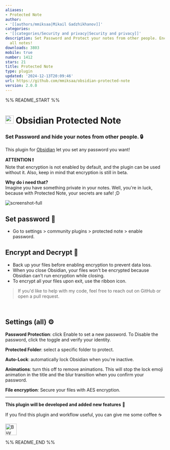 ```yaml
---
aliases:
- Protected Note
author:
- '[[authors/mmiksaa|Mikail Gadzhikhanov]]'
categories:
- '[[categories/Security and privacy|Security and privacy]]'
description: Set Password and Protect your notes from other people. Encrypt and Decrypt
  all notes!
downloads: 3803
mobile: true
number: 1412
stars: 21
title: Protected Note
type: plugin
updated: '2024-12-13T20:09:46'
url: https://github.com/mmiksaa/obsidian-protected-note
version: 2.0.0
---
```


%% README_START %%

# <img height="26"  style="height: 26px; max-width: 100%;" src="https://upload.wikimedia.org/wikipedia/commons/thumb/1/10/2023_Obsidian_logo.svg/1200px-2023_Obsidian_logo.svg.png"  > Obsidian Protected Note

<!-- ![Obsidian Downloads](https://img.shields.io/badge/dynamic/json?logo=obsidian&color=%23483699&label=downloads&query=%24%5B%22protected-note%22%5D.downloads&url=https%3A%2F%2Fraw.githubusercontent.com%2Fobsidianmd%2Fobsidian-releases%2Fmaster%2Fcommunity-plugin-stats.json) -->

### Set Password and hide your notes from other people. 🔒

This plugin for [Obsidian](https://obsidian.md/) let you set any password you want!

**ATTENTION ❗** \
Note that encryption is not enabled by default, and the plugin can be used without it. Also, keep in mind that encryption is still in beta.

**Why do i need that?** \
Imagine you have something private in your notes. Well, you're in luck, because with Protected Note, your secrets are safe! ;D

![screenshot-full](https://sun9-75.userapi.com/impg/yxoep7oJW71jyiVbX5FqQf0_b2XHTm81BhE4UA/LlQPHCwZdWI.jpg?size=1130x799&quality=95&sign=463771f135303a6d367a1d6b2353ce6c&type=album)

## Set password 🔑

-   Go to settings > community plugins > protected note > enable password.

## Encrypt and Decrypt 💾

-   Back up your files before enabling encryption to prevent data loss.
-   When you close Obsidian, your files won't be encrypted because Obsidian can't run encryption while closing.
-   To encrypt all your files upon exit, use the ribbon icon.

> If you'd like to help with my code, feel free to reach out on GitHub or open a pull request.

</br>

## Settings (all) ⚙

**Password Protection**: click Enable to set a new password. To Disable the password, click the toggle and verify your identity.

**Protected Folder**: select a specific folder to protect.

**Auto-Lock**: automatically lock Obsidian when you're inactive.

**Animations**: turn this off to remove animations. This will stop the lock emoji animation in the title and the blur transition when you confirm your password.

**File encryption**: Secure your files with AES encryption.

---

**This plugin will be developed and added new features** 🧬

If you find this plugin and workflow useful, you can give me some coffee ☕

[<img height="36" style="height: 36px; max-width: 100%;" src="https://cdn.buymeacoffee.com/buttons/v2/default-red.png"  alt="Buy Me a Coffee at ko-fi.com">](https://buymeacoffee.com/gadgihanovm)


%% README_END %%